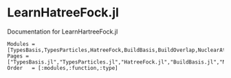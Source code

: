 # LearnHatreeFock.jl

Documentation for LearnHartreeFock.jl

```@autodocs
Modules = [TypesBasis,TypesParticles,HatreeFock,BuildBasis,BuildOverlap,NuclearAttraction,NuclearRepulsion]
Pages = ["TypesBasis.jl","TypesParticles.jl","HatreeFock.jl","BuildBasis.jl","NuclearAttraction.jl","NuclearRepulsion.jl"]
Order   = [:modules,:function,:type]
```